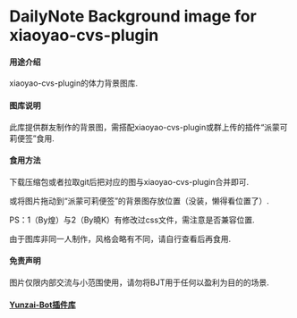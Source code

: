 # DailyNote Background image for xiaoyao-cvs-plugin

#### 用途介绍
xiaoyao-cvs-plugin的体力背景图库.

#### 图库说明
此库提供群友制作的背景图，需搭配xiaoyao-cvs-plugin或群上传的插件“派蒙可莉便签”食用.

#### 食用方法
下载压缩包或者拉取git后把对应的图与xiaoyao-cvs-plugin合并即可.

或将图片拖动到“派蒙可莉便签”的背景图存放位置（没装，懒得看位置了）.

PS：1（By煌）与2（By曉K）有修改过css文件，需注意是否兼容位置.

由于图库非同一人制作，风格会略有不同，请自行查看后再食用.

#### 免责声明
图片仅限内部交流与小范围使用，请勿将BJT用于任何以盈利为目的的场景.

#### [Yunzai-Bot插件库](https://github.com/HiArcadia/Yunzai-Bot-plugins-index)
